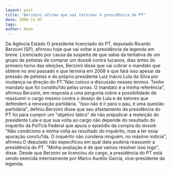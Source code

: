 ```yaml
---
layout: post
title: "Berzoini afirma que vai retornar à presidência do PT"
date: 2006-11-07
tags: 
author: None
---
```

Da Agência Estado
O presidente licenciado do PT, deputado Ricardo Berzoini (SP), afirmou hoje que vai voltar à presidência da legenda em breve. Licenciado por causa da suspeita de que sabia da tentativa de um grupo de petistas de comprar um dossiê contra tucanos, dias antes do primeiro turno das eleições, Berzoini disse que vai cobrar o mandato que obteve no ano passado e que termina em 2008 e que fará isso apesar da pressão de petistas e do próprio presidente Luiz Inácio Lula da Silva por mudança na direção do PT.\"Não coloco a discussão nesses termos. Tenho mandato que foi constitu?do pelas urnas. O mandato é a minha referência\", afirmou Berzoini, em resposta a uma pergunta sobre a possibilidade de reassumir o cargo mesmo contra o desejo de Lula e de setores que defendem a renovação partidária. \"Isso não é ir para o pau, é uma questão partidária\", definiu.Berzoini disse que seu afastamento da presidência do PT foi para cumprir um \"objetivo tático\" de não prejudicar a reeleição do presidente Lula e que sua volta ao cargo não depende do resultado do inquérito da Pol?cia Federal que apura o episódio da compra do dossiê. \"Não condiciono a minha volta ao resultado do inquérito, mas a ter essa apuração conclu?da. O inquérito não condena ninguém, no máximo indicia\", afirmou.O deputado não especificou em qual data poderia reassumir a presidência do PT. \"Minha avaliação é de que vamos resolver isso logo\", disse. Desde que Berzoini se licenciou do cargo, a presidência do PT está sendo exercida interinamente por Marco Aurélio Garcia, vice-presidente da legenda. 